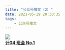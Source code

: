 ```yaml
---
title: "公众号推文（2）"
date: 2021-05-19 20:30:35
tags:
    - 公众号推文
---
```


<link rel="stylesheet" type="text/css" href="/blog/css/wxPost.css">

<div class="weChatPostMainDiv"><div class="weChatPostPictureDiv"><a class="weChatPostLinkA" href="https://mp.weixin.qq.com/s/AfbYHNuxSbM4jqyQjWqM0w" target="_blank"><img class="weChatPostPicture" src="https://i.loli.net/2020/11/29/2AWb8UpDQMKfnzZ.jpg"></a></div><div class="weChatPostLinkDiv"><div class="weChatPostLink"><a class="weChatPostLinkA" href="https://mp.weixin.qq.com/s/AfbYHNuxSbM4jqyQjWqM0w"><b>计04 班会 No.1</b></a></div></div></div>
